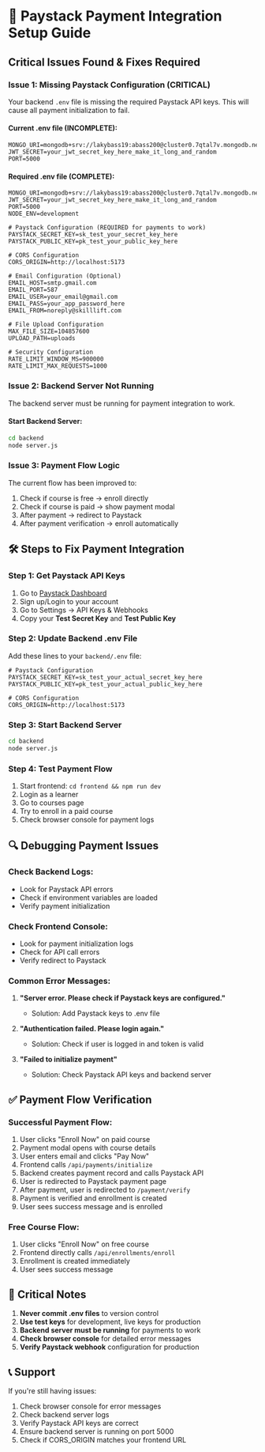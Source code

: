 # 🔧 Paystack Payment Integration Setup Guide

## **Critical Issues Found & Fixes Required**

### **Issue 1: Missing Paystack Configuration (CRITICAL)**

Your backend `.env` file is missing the required Paystack API keys. This will cause all payment initialization to fail.

#### **Current .env file (INCOMPLETE):**
```env
MONGO_URI=mongodb+srv://lakybass19:abass200@cluster0.7qtal7v.mongodb.net/skilllift
JWT_SECRET=your_jwt_secret_key_here_make_it_long_and_random
PORT=5000
```

#### **Required .env file (COMPLETE):**
```env
MONGO_URI=mongodb+srv://lakybass19:abass200@cluster0.7qtal7v.mongodb.net/skilllift
JWT_SECRET=your_jwt_secret_key_here_make_it_long_and_random
PORT=5000
NODE_ENV=development

# Paystack Configuration (REQUIRED for payments to work)
PAYSTACK_SECRET_KEY=sk_test_your_secret_key_here
PAYSTACK_PUBLIC_KEY=pk_test_your_public_key_here

# CORS Configuration
CORS_ORIGIN=http://localhost:5173

# Email Configuration (Optional)
EMAIL_HOST=smtp.gmail.com
EMAIL_PORT=587
EMAIL_USER=your_email@gmail.com
EMAIL_PASS=your_app_password_here
EMAIL_FROM=noreply@skilllift.com

# File Upload Configuration
MAX_FILE_SIZE=104857600
UPLOAD_PATH=uploads

# Security Configuration
RATE_LIMIT_WINDOW_MS=900000
RATE_LIMIT_MAX_REQUESTS=1000
```

### **Issue 2: Backend Server Not Running**

The backend server must be running for payment integration to work.

#### **Start Backend Server:**
```bash
cd backend
node server.js
```

### **Issue 3: Payment Flow Logic**

The current flow has been improved to:
1. Check if course is free → enroll directly
2. Check if course is paid → show payment modal
3. After payment → redirect to Paystack
4. After payment verification → enroll automatically

## **🛠️ Steps to Fix Payment Integration**

### **Step 1: Get Paystack API Keys**

1. Go to [Paystack Dashboard](https://dashboard.paystack.com/)
2. Sign up/Login to your account
3. Go to Settings → API Keys & Webhooks
4. Copy your **Test Secret Key** and **Test Public Key**

### **Step 2: Update Backend .env File**

Add these lines to your `backend/.env` file:

```env
# Paystack Configuration
PAYSTACK_SECRET_KEY=sk_test_your_actual_secret_key_here
PAYSTACK_PUBLIC_KEY=pk_test_your_actual_public_key_here

# CORS Configuration
CORS_ORIGIN=http://localhost:5173
```

### **Step 3: Start Backend Server**

```bash
cd backend
node server.js
```

### **Step 4: Test Payment Flow**

1. Start frontend: `cd frontend && npm run dev`
2. Login as a learner
3. Go to courses page
4. Try to enroll in a paid course
5. Check browser console for payment logs

## **🔍 Debugging Payment Issues**

### **Check Backend Logs:**
- Look for Paystack API errors
- Check if environment variables are loaded
- Verify payment initialization

### **Check Frontend Console:**
- Look for payment initialization logs
- Check for API call errors
- Verify redirect to Paystack

### **Common Error Messages:**

1. **"Server error. Please check if Paystack keys are configured."**
   - Solution: Add Paystack keys to .env file

2. **"Authentication failed. Please login again."**
   - Solution: Check if user is logged in and token is valid

3. **"Failed to initialize payment"**
   - Solution: Check Paystack API keys and backend server

## **✅ Payment Flow Verification**

### **Successful Payment Flow:**
1. User clicks "Enroll Now" on paid course
2. Payment modal opens with course details
3. User enters email and clicks "Pay Now"
4. Frontend calls `/api/payments/initialize`
5. Backend creates payment record and calls Paystack API
6. User is redirected to Paystack payment page
7. After payment, user is redirected to `/payment/verify`
8. Payment is verified and enrollment is created
9. User sees success message and is enrolled

### **Free Course Flow:**
1. User clicks "Enroll Now" on free course
2. Frontend directly calls `/api/enrollments/enroll`
3. Enrollment is created immediately
4. User sees success message

## **🚨 Critical Notes**

1. **Never commit .env files** to version control
2. **Use test keys** for development, live keys for production
3. **Backend server must be running** for payments to work
4. **Check browser console** for detailed error messages
5. **Verify Paystack webhook** configuration for production

## **📞 Support**

If you're still having issues:
1. Check browser console for error messages
2. Check backend server logs
3. Verify Paystack API keys are correct
4. Ensure backend server is running on port 5000
5. Check if CORS_ORIGIN matches your frontend URL
